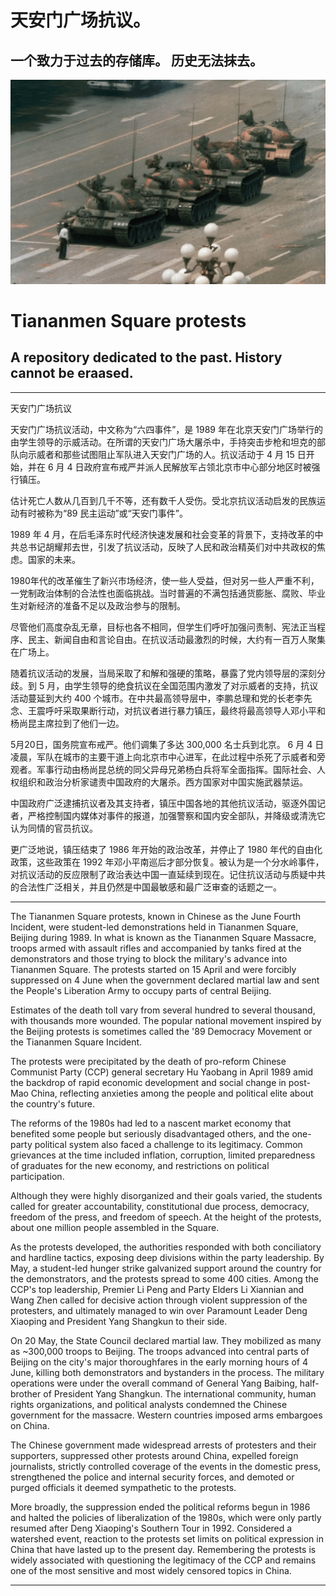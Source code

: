 # 天安门广场抗议。
## 一个致力于过去的存储库。 历史无法抹去。

![TiananmenSquare](man-Chinese-line-tanks-Beijing-demonstrators-Tiananmen-June-5-1989(1).png)

# Tiananmen Square protests
## A repository dedicated to the past. History cannot be eraased.

---

天安门广场抗议

天安门广场抗议活动，中文称为“六四事件”，是 1989 年在北京天安门广场举行的由学生领导的示威活动。在所谓的天安门广场大屠杀中，手持突击步枪和坦克的部队向示威者和那些试图阻止军队进入天安门广场的人。抗议活动于 4 月 15 日开始，并在 6 月 4 日政府宣布戒严并派人民解放军占领北京市中心部分地区时被强行镇压。

估计死亡人数从几百到几千不等，还有数千人受伤。受北京抗议活动启发的民族运动有时被称为“89 民主运动”或“天安门事件”。

1989 年 4 月，在后毛泽东时代经济快速发展和社会变革的背景下，支持改革的中共总书记胡耀邦去世，引发了抗议活动，反映了人民和政治精英们对中共政权的焦虑。国家的未来。

1980年代的改革催生了新兴市场经济，使一些人受益，但对另一些人严重不利，一党制政治体制的合法性也面临挑战。当时普遍的不满包括通货膨胀、腐败、毕业生对新经济的准备不足以及政治参与的限制。

尽管他们高度杂乱无章，目标也各不相同，但学生们呼吁加强问责制、宪法正当程序、民主、新闻自由和言论自由。在抗议活动最激烈的时候，大约有一百万人聚集在广场上。

随着抗议活动的发展，当局采取了和解和强硬的策略，暴露了党内领导层的深刻分歧。到 5 月，由学生领导的绝食抗议在全国范围内激发了对示威者的支持，抗议活动蔓延到大约 400 个城市。在中共最高领导层中，李鹏总理和党的长老李先念、王震呼吁采取果断行动，对抗议者进行暴力镇压，最终将最高领导人邓小平和杨尚昆主席拉到了他们一边。

5月20日，国务院宣布戒严。他们调集了多达 300,000 名士兵到北京。 6 月 4 日凌晨，军队在城市的主要干道上向北京市中心进军，在此过程中杀死了示威者和旁观者。军事行动由杨尚昆总统的同父异母兄弟杨白兵将军全面指挥。国际社会、人权组织和政治分析家谴责中国政府的大屠杀。西方国家对中国实施武器禁运。

中国政府广泛逮捕抗议者及其支持者，镇压中国各地的其他抗议活动，驱逐外国记者，严格控制国内媒体对事件的报道，加强警察和国内安全部队，并降级或清洗它认为同情的官员抗议。

更广泛地说，镇压结束了 1986 年开始的政治改革，并停止了 1980 年代的自由化政策，这些政策在 1992 年邓小平南巡后才部分恢复。被认为是一个分水岭事件，对抗议活动的反应限制了政治表达中国一直延续到现在。记住抗议活动与质疑中共的合法性广泛相关，并且仍然是中国最敏感和最广泛审查的话题之一。

---

The Tiananmen Square protests, known in Chinese as the June Fourth Incident, were student-led demonstrations held in Tiananmen Square, Beijing during 1989. In what is known as the Tiananmen Square Massacre, troops armed with assault rifles and accompanied by tanks fired at the demonstrators and those trying to block the military's advance into Tiananmen Square. The protests started on 15 April and were forcibly suppressed on 4 June when the government declared martial law and sent the People's Liberation Army to occupy parts of central Beijing. 

Estimates of the death toll vary from several hundred to several thousand, with thousands more wounded. The popular national movement inspired by the Beijing protests is sometimes called the '89 Democracy Movement or the Tiananmen Square Incident.

The protests were precipitated by the death of pro-reform Chinese Communist Party (CCP) general secretary Hu Yaobang in April 1989 amid the backdrop of rapid economic development and social change in post-Mao China, reflecting anxieties among the people and political elite about the country's future. 

The reforms of the 1980s had led to a nascent market economy that benefited some people but seriously disadvantaged others, and the one-party political system also faced a challenge to its legitimacy. Common grievances at the time included inflation, corruption, limited preparedness of graduates for the new economy, and restrictions on political participation. 

Although they were highly disorganized and their goals varied, the students called for greater accountability, constitutional due process, democracy, freedom of the press, and freedom of speech. At the height of the protests, about one million people assembled in the Square.

As the protests developed, the authorities responded with both conciliatory and hardline tactics, exposing deep divisions within the party leadership. By May, a student-led hunger strike galvanized support around the country for the demonstrators, and the protests spread to some 400 cities. Among the CCP's top leadership, Premier Li Peng and Party Elders Li Xiannian and Wang Zhen called for decisive action through violent suppression of the protesters, and ultimately managed to win over Paramount Leader Deng Xiaoping and President Yang Shangkun to their side. 

On 20 May, the State Council declared martial law. They mobilized as many as ~300,000 troops to Beijing. The troops advanced into central parts of Beijing on the city's major thoroughfares in the early morning hours of 4 June, killing both demonstrators and bystanders in the process. The military operations were under the overall command of General Yang Baibing, half-brother of President Yang Shangkun. The international community, human rights organizations, and political analysts condemned the Chinese government for the massacre. Western countries imposed arms embargoes on China.

The Chinese government made widespread arrests of protesters and their supporters, suppressed other protests around China, expelled foreign journalists, strictly controlled coverage of the events in the domestic press, strengthened the police and internal security forces, and demoted or purged officials it deemed sympathetic to the protests.

More broadly, the suppression ended the political reforms begun in 1986 and halted the policies of liberalization of the 1980s, which were only partly resumed after Deng Xiaoping's Southern Tour in 1992. Considered a watershed event, reaction to the protests set limits on political expression in China that have lasted up to the present day. Remembering the protests is widely associated with questioning the legitimacy of the CCP and remains one of the most sensitive and most widely censored topics in China.

----


